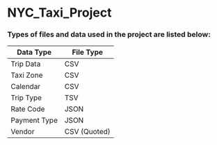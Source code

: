 # NYC_Taxi_Project


### Types of files and data used in the project are listed below:

| Data Type       | File Type               | 
|-----------------|-------------------------|
| Trip Data       | CSV                     | 
| Taxi Zone       | CSV                     | 
| Calendar        | CSV                     | 
| Trip Type       | TSV                     | 
| Rate Code       | JSON                    | 
| Payment Type    | JSON                    |
| Vendor          | CSV (Quoted)            |
